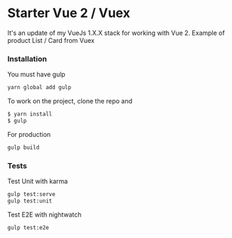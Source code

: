# Starter Vue 2 / Vuex

It's an update of my VueJs 1.X.X stack for working with Vue 2.
Example of product List / Card from Vuex

### Installation

You must have gulp
```sh
yarn global add gulp
```

To work on the project, clone the repo and

```sh
$ yarn install
$ gulp
```

For production

```sh
gulp build
```

### Tests

Test Unit with karma

```sh
gulp test:serve
gulp test:unit
```

Test E2E with nightwatch

```sh
gulp test:e2e
```
